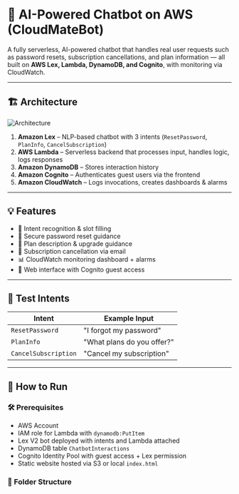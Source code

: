 # 🤖 AI-Powered Chatbot on AWS (CloudMateBot)

A fully serverless, AI-powered chatbot that handles real user requests such as password resets, subscription cancellations, and plan information — all built on **AWS Lex, Lambda, DynamoDB, and Cognito**, with monitoring via CloudWatch.

---

## 🏗️ Architecture

![Architecture](architecture_diagram.png)

1. **Amazon Lex** – NLP-based chatbot with 3 intents (`ResetPassword`, `PlanInfo`, `CancelSubscription`)
2. **AWS Lambda** – Serverless backend that processes input, handles logic, logs responses
3. **Amazon DynamoDB** – Stores interaction history
4. **Amazon Cognito** – Authenticates guest users via the frontend
5. **Amazon CloudWatch** – Logs invocations, creates dashboards & alarms

---

## 💡 Features

- 🎯 Intent recognition & slot filling
- 🔐 Secure password reset guidance
- 💬 Plan description & upgrade guidance
- 📩 Subscription cancellation via email
- 📊 CloudWatch monitoring dashboard + alarms
- 🔗 Web interface with Cognito guest access

---

## 🧪 Test Intents

| Intent             | Example Input                  |
|--------------------|--------------------------------|
| `ResetPassword`    | "I forgot my password"         |
| `PlanInfo`         | "What plans do you offer?"     |
| `CancelSubscription` | "Cancel my subscription"     |

---

## 🚀 How to Run

### 🛠️ Prerequisites

- AWS Account 
- IAM role for Lambda with `dynamodb:PutItem`
- Lex V2 bot deployed with intents and Lambda attached
- DynamoDB table `ChatbotInteractions`
- Cognito Identity Pool with guest access + Lex permission
- Static website hosted via S3 or local `index.html`

### 📂 Folder Structure

